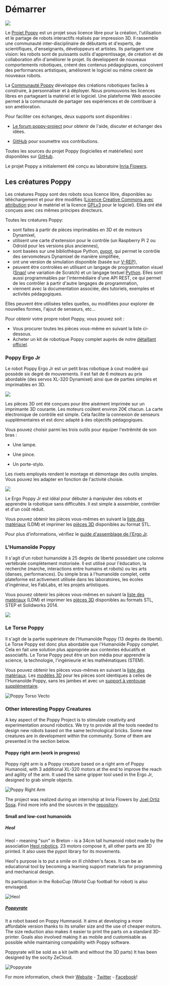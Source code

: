 # Démarrer

![](../../en/img/logo/poppy.png)

Le [Projet Poppy](https://www.poppy-project.org/) est un projet sous licence libre pour la création, l'utilisation et le partage de robots interactifs réalisés par impression 3D. Il rassemble une communauté inter-disciplinaire de débutants et d'experts, de scientifiques, d'enseignants, développeurs et artistes. Ils partagent une vision: les robots sont de puissants outils d'apprentissage, de création et de collaboration afin d'améliorer le projet. Ils developpent de nouveaux comportements robotiques, créent des contenus pédagogiques, conçoivent des performances artistiques, améliorent le logiciel ou même créent de nouveaux robots.

La [Communauté Poppy](https://forum.poppy-project.org/) développe des créations robotiques faciles à construire, à personnaliser et à déployer. Nous promouvons  les licences libres en partageant la matériel et le logiciel. Une plateforme Web associée permet à la communauté de partager ses expériences et de contribuer à son amélioration.

Pour faciliter ces échanges, deux supports sont disponibles :

* [Le forum poppy-project](https://forum.poppy-project.org/) pour obtenir de l'aide, discuter et échanger des idées.

* [GitHub](https://github.com/poppy-project) pour soumettre vos contributions.


Toutes les sources du projet Poppy \(logicielles et matérielles\) sont disponibles sur [GitHub](https://github.com/poppy-project).

Le projet Poppy a initialement été conçu au laboratoire [Inria Flowers](http://www.inria.fr/equipes/flowers/).

## Les créatures Poppy

Les créatures Poppy sont des robots sous licence libre, disponibles au téléchargement et pour être modifiés \([Licence Creative Commons avec attribution](http://creativecommons.org/licenses/by-sa/4.0/) pour le matériel et la licence [GPLv3](http://www.gnu.org/licenses/gpl-3.0.en.html) pour le logiciel\). Elles ont été conçues avec ces mêmes principes directeurs.

Toutes les créatures Poppy:

* sont faites à partir de pièces imprimables en 3D et de moteurs Dynamixel,
* utilisent une carte d'extension pour le contrôle \(un Raspberry Pi 2 ou Odroid pour les versions plus anciennes\),
* sont basées sur une bibliothèque Python, [pypot](../software-libraries/pypot.md), qui permet le contrôle des servomoteurs Dynamixel de manière simplifiée,
* ont une version de simulation disponible \(basée sur [V-REP](http://www.coppeliarobotics.com)\),
* peuvent être controlées en utilisant un langage de programmation visuel \([Snap!](http://snap.berkeley.edu) une variation de Scratch\) et un langage textuel [Python](https://www.python.org). Elles sont aussi programmables par l'intermédiaire d'une API REST, ce qui permet de les contrôler à partir d'autre langages de programmation,
* viennent avec la documentation associée, des tutoriels, exemples et activités pédagogiques.

Elles peuvent être utilisées telles quelles, ou modifiées pour explorer de nouvelles formes, l'ajout de senseurs, etc...

Pour obtenir votre propre robot Poppy, vous pouvez soit :

* Vous procurer toutes les pièces vous-même en suivant la liste ci-dessous.
* Acheter un kit de robotique Poppy complet auprès de notre [détaillant officiel](http://www.generationrobots.com/en/279-poppy-opensource-robotics-platform).

### Poppy Ergo Jr

Le robot Poppy Ergo Jr est un petit bras robotique à cout modéré qui possède six degré de mouvements. Il est fait de 6 moteurs au prix abordable \(des servos XL-320 Dynamixel\) ainsi que de parties simples et imprimables en 3D.

![](../../en/assembly-guides/ergo-jr/img/ErgoJr.jpg)

Les pièces 3D ont été conçues pour être aisément imprimée sur un imprimante 3D courante. Les moteurs coûtent environ 20€ chacun. La carte électronique de contrôle est simple. Cela facilite la connexion de senseurs supplémentaires et est donc adapté à des objectifs pédagogiques.

Vous pouvez choisir parmi les trois outils pour équiper l'extrêmité de son bras :

* Une lampe.

* Une pince.

* Un porte-stylo.


Les rivets employés rendent le montage et démontage des outils simples. Vous pouvez les adapter en fonction de l'activité choisie.

![](/en/assembly-guides/ergo-jr/img/ergo_tools.gif)

Le Ergo Poppy Jr est idéal pour débuter à manipuler des robots et apprendre la robotique sans difficultés. Il est simple à assembler, contrôler et d'un coût réduit.

Vous pouvez obtenir les pièces vous-mêmes en suivant la [liste des matériaux](https://github.com/poppy-project/poppy-ergo-jr/blob/master/doc/bom.md) \(LDM\) et imprimer les [pièces 3D](https://github.com/poppy-project/poppy-ergo-jr/releases/) disponibles au format STL.

Pour plus d'informations, vérifiez le [guide d'assemblage de l'Ergo Jr](../assembly-guides/ergo-jr/README.md).

### L'Humanoïde Poppy

Il s'agit d'un robot humanoïde à 25 degrés de liberté possédant une colonne vertébrale complètement motorisée. Il est utilisé pour l'éducation, la recherche \(marche, interactions entre humains et robots\) ou les arts \(danses, performances\). Du simple bras à l'humanoïde complet, cette plateforme est activement utilisée dans les laboratoires, les écoles d'ingénieur, les FabLabs, et les projets artistiques.

Vous pouvez obtenir les pièces vous-mêmes en suivant la [liste des matériaux](https://github.com/poppy-project/poppy-humanoid/blob/master/hardware/doc/BOM.md) \(LDM\) et imprimer les [pièces 3D](https://github.com/poppy-project/poppy-humanoid/releases/tag/hardware_1.0.1/) disponibles au formats STL, STEP et Solidworks 2014.

![](/en/img/humanoid/vecto.png)

### Le Torse Poppy

Il s'agit de la partie supérieure de l'Humanoïde Poppy \(13 degrés de liberté\). Le Torse Poppy est donc plus abordable que l'Humanoïde Poppy complet. Cela en fait une solution plus appropriée aux contextes éducatifs et associatifs. Le Torse Poppy peut être un bon média pour apprendre la science, la technologie, l'ingénieurie et les mathématiques \(STEM\).

Vous pouvez obtenir les pièces vous-mêmes en suivant la [liste des matériaux](https://github.com/poppy-project/poppy-torso/blob/master/hardware/doc/BOM.md). Les [modèles 3D](https://github.com/poppy-project/poppy-humanoid/releases/tag/hardware_1.0.1/) pour les pièces sont identiques à celles de l'Humanoïde Poppy, sans les jambes et avec un [support à ventouse supplémentaire](https://github.com/poppy-project/robot-support-toolbox/).

![Poppy Torso Vecto](../img/torso/vecto.png)

### Other interesting Poppy Creatures

A key aspect of the Poppy Project is to stimulate creativity and experimentation around robotics. We try to provide all the tools needed to design new robots based on the same technological bricks. Some new creatures are in development within the community. Some of them are presented in the section below.

#### Poppy right arm \(work in progress\)

Poppy right arm is a Poppy creature based on a right arm of Poppy Humanoid, with 3 additional XL-320 motors at the end to improve the reach and agility of the arm. It used the same gripper tool used in the Ergo Jr, designed to grab simple objects.

![Poppy Right Arm](../img/poppy-right-arm.jpg)

The project was realized during an internship at Inria Flowers by [Joel Ortiz Sosa](https://github.com/joelortizsosa). Find more info and the sources in the [repository](https://github.com/poppy-project/poppy-6dof-right-arm).

#### Small and low-cost humanoids

##### Heol

Heol - meaning "sun" in Breton - is a 34cm tall humanoid robot made by the association [Heol robotics](http://heol.io/). 23 motors compose it, all other parts are 3D printed. It also uses the pypot library for its movements.

Heol's purpose is to put a smile on ill children's faces. It can be an educational tool by becoming a learning support materials for programming and mechanical design.

Its participation in the RoboCup \(World Cup football for robot\) is also envisaged.

![Heol](../img/heol.jpg)

##### [Poppyrate](http://www.poppyrate.com/)

It a robot based on Poppy Humnaoid. It aims at developing a more affordable version thanks to its smaller size and the use of cheaper motors. The size reduction also makes it easier to print the parts on a standard 3D-printer. Goals also involved making it as mobile and customisable as possible while maintaining compability with Poppy software.

Poppyrate will be sold as a kit \(with and without the 3D parts\) It has been designed by the socity ZeCloud.

![Poppyrate](../img/poppyrate.jpg)

For more information, check their [Website](http://www.poppyrate.com/) - [Twitter](https://twitter.com/poppyratproject) - [Facebook](https://www.facebook.com/Poppyrate/)!

